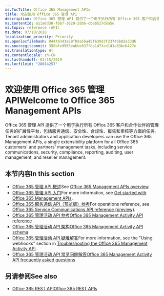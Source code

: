 ```yaml
---
ms.TocTitle: Office 365 Management APIs
title: 欢迎使用 Office 365 管理 API
description: Office 365 管理 API 提供了一个用于执行所有 Office 365 客户和合作伙伴的管理任务的扩展性平台，包括服务通信、安全性、合规性、报告和审核等方面的任务。
ms.ContentId: a11a6d30-f6b7-3629-28b6-cbab527d8a5e
ms.topic: reference (API)
ms.date: 07/10/2018
localization_priority: Priority
ms.openlocfilehash: 0444b343a28f89a56a45f639d3f2374bb82a33d6
ms.sourcegitcommit: 358bfe9553eabbe837fda1d73cd1d1a83bcb427e
ms.translationtype: HT
ms.contentlocale: zh-CN
ms.lasthandoff: 01/15/2019
ms.locfileid: "28014257"
---
```

# <a name="welcome-to-office-365-management-apis"></a><span data-ttu-id="63032-103">欢迎使用 Office 365 管理 API</span><span class="sxs-lookup"><span data-stu-id="63032-103">Welcome to Office 365 Management APIs</span></span>

<span data-ttu-id="63032-104">Office 365 管理 API 提供了一个用于执行所有 Office 365 客户和合作伙伴的管理任务的扩展性平台，包括服务通信、安全性、合规性、报告和审核等方面的任务。</span><span class="sxs-lookup"><span data-stu-id="63032-104">Tenant administrators and application developers can use the Office 365 Management APIs, a single extensibility platform for all Office 365 customers' and partners' management tasks, including service communications, security, compliance, reporting, auditing, user management, and reseller management.</span></span>

## <a name="in-this-section"></a><span data-ttu-id="63032-105">本节内容</span><span class="sxs-lookup"><span data-stu-id="63032-105">In this section</span></span>

- <span data-ttu-id="63032-106">[Office 365 管理 API 概述](office-365-management-apis-overview.md)</span><span class="sxs-lookup"><span data-stu-id="63032-106">See [Office 365 Management APIs overview](office-365-management-apis-overview.md).</span></span>
- <span data-ttu-id="63032-107">[Office 365 管理 API 入门](get-started-with-office-365-management-apis.md)</span><span class="sxs-lookup"><span data-stu-id="63032-107">For more information, see [Get started with Office 365 Management APIs](get-started-with-office-365-management-apis.md).</span></span>
- <span data-ttu-id="63032-108">[Office 365 服务通信 API（预览版）参考](office-365-service-communications-api-reference.md)</span><span class="sxs-lookup"><span data-stu-id="63032-108">For operations reference, see [Office 365 Service Communications API reference (preview)](office-365-service-communications-api-reference.md).</span></span>
- [<span data-ttu-id="63032-109">Office 365 管理活动 API 参考</span><span class="sxs-lookup"><span data-stu-id="63032-109">Office 365 Management Activity API reference</span></span>](office-365-management-activity-api-reference.md)
- [<span data-ttu-id="63032-110">Office 365 管理活动 API 架构</span><span class="sxs-lookup"><span data-stu-id="63032-110">Office 365 Management Activity API schema</span></span>](office-365-management-activity-api-schema.md)
- <span data-ttu-id="63032-111">[Office 365 管理活动 API 疑难解答](troubleshooting-the-office-365-management-activity-api.md)</span><span class="sxs-lookup"><span data-stu-id="63032-111">For more information, see the "Using webhooks" section in [Troubleshooting the Office 365 Management Activity API](troubleshooting-the-office-365-management-activity-api.md).</span></span>
- [<span data-ttu-id="63032-112">Office 365 管理活动 API 常见问题解答</span><span class="sxs-lookup"><span data-stu-id="63032-112">Office 365 Management Activity API frequently asked questions</span></span>](office-365-management-activity-api-faq.md)

## <a name="see-also"></a><span data-ttu-id="63032-113">另请参阅</span><span class="sxs-lookup"><span data-stu-id="63032-113">See also</span></span>

- [<span data-ttu-id="63032-114">Office 365 REST API</span><span class="sxs-lookup"><span data-stu-id="63032-114">Office 365 REST APIs</span></span>](https://docs.microsoft.com/zh-CN/previous-versions/office/office-365-api/how-to/platform-development-overview)

